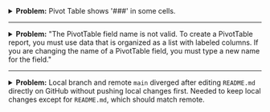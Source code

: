 <details>
<summary><b>Problem:</b> Pivot Table shows '###' in some cells.</summary>

**Solutions:**

- Refresh data.
- Make cells longer (happens because there’s not enough space to display numbers):
  - Select the column, right-click, choose 'Column width'.
  - Try 'Autofit' first, then 'Custom' if it reverts back.
</details>

---

<details>
<summary><b>Problem:</b> "The PivotTable field name is not valid. To create a PivotTable report, you must use data that is organized as a list with labeled columns. If you are changing the name of a PivotTable field, you must type a new name for the field."</summary>

**Solution:**  
Only select the columns with headers.

- [Source](https://stackoverflow.com/questions/63523302/the-pivottable-field-name-is-not-valid-to-create-a-pivottable-report-you-must)
- Shortcuts to save your headache:  
  - Click the first header, then Shift + Click the last header.  
  - Or use Shift + Cmd/Ctrl + Down Arrow to select entire columns.
</details>

---

<details>
<summary><b>Problem:</b> Local branch and remote <code>main</code> diverged after editing <code>README.md</code> directly on GitHub without pushing local changes first. Needed to keep local changes except for <code>README.md</code>, which should match remote.</summary>

**Solution:**

1. **Fetch remote changes:**  
   `git fetch origin`  
   *Downloads latest remote commits without merging to avoid conflicts upfront.*

2. **Replace local README.md with remote version:**  
   `git checkout origin/main -- README.md`  
   *Overwrites local README.md with remote copy while preserving other local files.*

3. **Commit local changes:**  
   ```bash
   git add .
   git commit -m "Your changes"
   ```  
   *Stages and commits all local edits to prepare for rebasing.*

4. **Rebase local commits onto remote branch:**  
   `git pull --rebase origin main`  
   *Reapplies local commits on top of updated remote history for a clean, linear commit history.*

5. **Handle uncommitted local changes blocking rebase:**

   - To **keep** changes:  
     ```bash
     git add <file>
     git commit -m "Save changes"
     git rebase --continue
     ```
   
   - To **discard** changes:  
     ```bash
     git restore <file>
     git rebase --continue
     ```
   *Ensures rebase can proceed without overwriting local edits unintentionally.*

6. **Push updated branch:**  
   `git push origin main`  
   *Uploads the rebased, updated local branch to remote.*

**Outcome:**  
Successfully synchronized local and remote branches, preserved local changes, and updated README.md to match remote without conflicts or data loss.
</details>